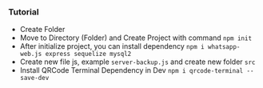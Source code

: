 ### Tutorial
- Create Folder
- Move to Directory (Folder) and Create Project with command `npm init`
- After initialize project, you can install dependency `npm i whatsapp-web.js express sequelize mysql2`
- Create new file js, example `server-backup.js` and create new folder `src`
- Install QRCode Terminal Dependency in Dev `npm i qrcode-terminal --save-dev`

